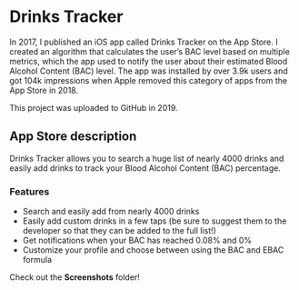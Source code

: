 # Drinks Tracker

In 2017, I published an iOS app called Drinks Tracker on the App Store. I created an algorithm that calculates the user’s BAC level based on multiple metrics, which the app used to notify the user about their estimated Blood Alcohol Content (BAC) level. The app was installed by over 3.9k users and got 104k impressions when Apple removed this category of apps from the App Store in 2018.

This project was uploaded to GitHub in 2019.

## App Store description

Drinks Tracker allows you to search a huge list of nearly 4000 drinks and easily add drinks to track your Blood Alcohol Content (BAC) percentage. 

### Features
* Search and easily add from nearly 4000 drinks
* Easily add custom drinks in a few taps (be sure to suggest them to the developer so that they can be added to the full list!)
* Get notifications when your BAC has reached 0.08% and 0%
* Customize your profile and choose between using the BAC and EBAC formula

Check out the **Screenshots** folder!
